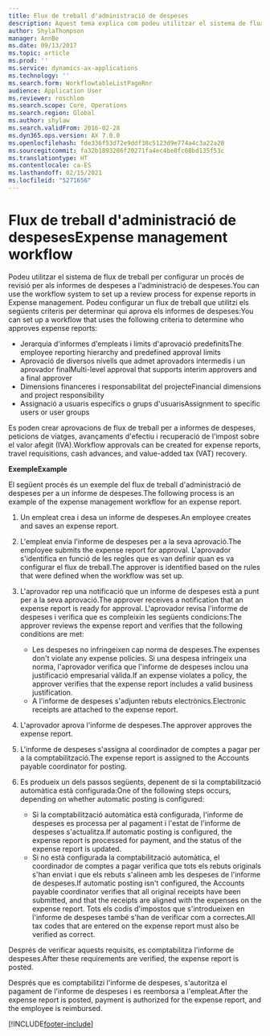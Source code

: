 ```yaml
---
title: Flux de treball d'administració de despeses
description: Aquest tema explica com podeu utilitzar el sistema de flux de treball al Microsoft Dynamics 365 Finance per configurar un procés de revisió per als informes de despeses a l'administració de despeses.
author: ShylaThompson
manager: AnnBe
ms.date: 09/13/2017
ms.topic: article
ms.prod: ''
ms.service: dynamics-ax-applications
ms.technology: ''
ms.search.form: WorkflowtableListPageRnr
audience: Application User
ms.reviewer: roschlom
ms.search.scope: Core, Operations
ms.search.region: Global
ms.author: shylaw
ms.search.validFrom: 2016-02-28
ms.dyn365.ops.version: AX 7.0.0
ms.openlocfilehash: fde336f53d72e9ddf38c5123d9e774a4c3a22a28
ms.sourcegitcommit: fa32b1893286f20271fa4ec4be8fc68bd135f53c
ms.translationtype: HT
ms.contentlocale: ca-ES
ms.lasthandoff: 02/15/2021
ms.locfileid: "5271656"
---
```

# <a name="expense-management-workflow"></a><span data-ttu-id="df6bc-103">Flux de treball d'administració de despeses</span><span class="sxs-lookup"><span data-stu-id="df6bc-103">Expense management workflow</span></span>

<span data-ttu-id="df6bc-104">Podeu utilitzar el sistema de flux de treball per configurar un procés de revisió per als informes de despeses a l'administració de despeses.</span><span class="sxs-lookup"><span data-stu-id="df6bc-104">You can use the workflow system to set up a review process for expense reports in Expense management.</span></span> <span data-ttu-id="df6bc-105">Podeu configurar un flux de treball que utilitzi els següents criteris per determinar qui aprova els informes de despeses:</span><span class="sxs-lookup"><span data-stu-id="df6bc-105">You can set up a workflow that uses the following criteria to determine who approves expense reports:</span></span>

- <span data-ttu-id="df6bc-106">Jerarquia d'informes d'empleats i límits d'aprovació predefinits</span><span class="sxs-lookup"><span data-stu-id="df6bc-106">The employee reporting hierarchy and predefined approval limits</span></span>
- <span data-ttu-id="df6bc-107">Aprovació de diversos nivells que admet aprovadors intermedis i un aprovador final</span><span class="sxs-lookup"><span data-stu-id="df6bc-107">Multi-level approval that supports interim approvers and a final approver</span></span>
- <span data-ttu-id="df6bc-108">Dimensions financeres i responsabilitat del projecte</span><span class="sxs-lookup"><span data-stu-id="df6bc-108">Financial dimensions and project responsibility</span></span>
- <span data-ttu-id="df6bc-109">Assignació a usuaris específics o grups d'usuaris</span><span class="sxs-lookup"><span data-stu-id="df6bc-109">Assignment to specific users or user groups</span></span>

<span data-ttu-id="df6bc-110">Es poden crear aprovacions de flux de treball per a informes de despeses, peticions de viatges, avançaments d'efectiu i recuperació de l'impost sobre el valor afegit (IVA).</span><span class="sxs-lookup"><span data-stu-id="df6bc-110">Workflow approvals can be created for expense reports, travel requisitions, cash advances, and value-added tax (VAT) recovery.</span></span>

<span data-ttu-id="df6bc-111">**Exemple**</span><span class="sxs-lookup"><span data-stu-id="df6bc-111">**Example**</span></span>

<span data-ttu-id="df6bc-112">El següent procés és un exemple del flux de treball d'administració de despeses per a un informe de despeses.</span><span class="sxs-lookup"><span data-stu-id="df6bc-112">The following process is an example of the expense management workflow for an expense report.</span></span>

1. <span data-ttu-id="df6bc-113">Un empleat crea i desa un informe de despeses.</span><span class="sxs-lookup"><span data-stu-id="df6bc-113">An employee creates and saves an expense report.</span></span>
2. <span data-ttu-id="df6bc-114">L'empleat envia l'informe de despeses per a la seva aprovació.</span><span class="sxs-lookup"><span data-stu-id="df6bc-114">The employee submits the expense report for approval.</span></span> <span data-ttu-id="df6bc-115">L'aprovador s'identifica en funció de les regles que es van definir quan es va configurar el flux de treball.</span><span class="sxs-lookup"><span data-stu-id="df6bc-115">The approver is identified based on the rules that were defined when the workflow was set up.</span></span>
3. <span data-ttu-id="df6bc-116">L'aprovador rep una notificació que un informe de despeses està a punt per a la seva aprovació.</span><span class="sxs-lookup"><span data-stu-id="df6bc-116">The approver receives a notification that an expense report is ready for approval.</span></span> <span data-ttu-id="df6bc-117">L'aprovador revisa l'informe de despeses i verifica que es compleixin les següents condicions:</span><span class="sxs-lookup"><span data-stu-id="df6bc-117">The approver reviews the expense report and verifies that the following conditions are met:</span></span>

    - <span data-ttu-id="df6bc-118">Les despeses no infringeixen cap norma de despeses.</span><span class="sxs-lookup"><span data-stu-id="df6bc-118">The expenses don't violate any expense policies.</span></span> <span data-ttu-id="df6bc-119">Si una despesa infringeix una norma, l'aprovador verifica que l'informe de despeses inclou una justificació empresarial vàlida.</span><span class="sxs-lookup"><span data-stu-id="df6bc-119">If an expense violates a policy, the approver verifies that the expense report includes a valid business justification.</span></span>
    - <span data-ttu-id="df6bc-120">A l'informe de despeses s'adjunten rebuts electrònics.</span><span class="sxs-lookup"><span data-stu-id="df6bc-120">Electronic receipts are attached to the expense report.</span></span>

4. <span data-ttu-id="df6bc-121">L'aprovador aprova l'informe de despeses.</span><span class="sxs-lookup"><span data-stu-id="df6bc-121">The approver approves the expense report.</span></span>
5. <span data-ttu-id="df6bc-122">L'informe de despeses s'assigna al coordinador de comptes a pagar per a la comptabilització.</span><span class="sxs-lookup"><span data-stu-id="df6bc-122">The expense report is assigned to the Accounts payable coordinator for posting.</span></span>
6. <span data-ttu-id="df6bc-123">Es produeix un dels passos següents, depenent de si la comptabilització automàtica està configurada:</span><span class="sxs-lookup"><span data-stu-id="df6bc-123">One of the following steps occurs, depending on whether automatic posting is configured:</span></span>

    - <span data-ttu-id="df6bc-124">Si la comptabilització automàtica està configurada, l'informe de despeses es processa per al pagament i l'estat de l'informe de despeses s'actualitza.</span><span class="sxs-lookup"><span data-stu-id="df6bc-124">If automatic posting is configured, the expense report is processed for payment, and the status of the expense report is updated.</span></span>
    - <span data-ttu-id="df6bc-125">Si no està configurada la comptabilització automàtica, el coordinador de comptes a pagar verifica que tots els rebuts originals s'han enviat i que els rebuts s'alineen amb les despeses de l'informe de despeses.</span><span class="sxs-lookup"><span data-stu-id="df6bc-125">If automatic posting isn't configured, the Accounts payable coordinator verifies that all original receipts have been submitted, and that the receipts are aligned with the expenses on the expense report.</span></span> <span data-ttu-id="df6bc-126">Tots els codis d'impostos que s'introdueixen en l'informe de despeses també s'han de verificar com a correctes.</span><span class="sxs-lookup"><span data-stu-id="df6bc-126">All tax codes that are entered on the expense report must also be verified as correct.</span></span>

<span data-ttu-id="df6bc-127">Després de verificar aquests requisits, es comptabilitza l'informe de despeses.</span><span class="sxs-lookup"><span data-stu-id="df6bc-127">After these requirements are verified, the expense report is posted.</span></span>

<span data-ttu-id="df6bc-128">Després que es comptabilitzi l'informe de despeses, s'autoritza el pagament de l'informe de despeses i es reemborsa a l'empleat.</span><span class="sxs-lookup"><span data-stu-id="df6bc-128">After the expense report is posted, payment is authorized for the expense report, and the employee is reimbursed.</span></span>


[!INCLUDE[footer-include](../includes/footer-banner.md)]